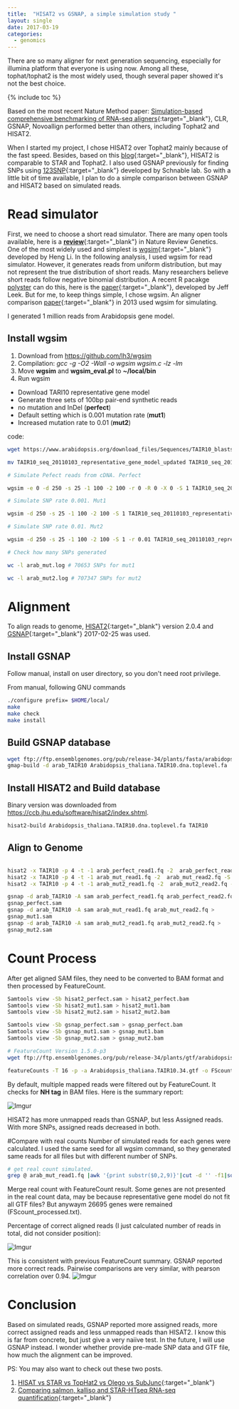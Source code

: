 ```yaml
---
title:  "HISAT2 vs GSNAP, a simple simulation study "
layout: single
date: 2017-03-19
categories:
  - genomics
---
```


There are so many aligner for next generation sequencing, especially for illumina platform that everyone is using now. Among all these, tophat/tophat2 is the most widely used, though several paper showed it's not the best choice.

{% include toc %}

Based on the most recent Nature Method paper: [Simulation-based comprehensive benchmarking of RNA-seq aligners](http://go.nature.com/2mD3zwU){:target="_blank"}, CLR, GSNAP, Novoallign performed better than others, including Tophat2 and HISAT2.

When I started my project, I chose HISAT2 over Tophat2 mainly because of the fast speed. Besides, based on this [blog](http://bit.ly/2ngO3Kn){:target="_blank"}, HISAT2 is comparable to STAR and Tophat2. I also used GSNAP previously for finding SNPs using [123SNP](http://bit.ly/2mkwWDb){:target="_blank"} developed by Schnable lab. So with a little bit of time available, I  plan to do a simple comparison between GSNAP and HISAT2 based on simulated reads.

# Read simulator

First, we need to choose a short read simulator. There are many open tools available, here is a [**review**](http://go.nature.com/2mkr4d9){:target="_blank"} in Nature Review Genetics. One of the most widely used and simplest is [wgsim](https://github.com/lh3/wgsim){:target="_blank"} developed by Heng Li. In the following analysis, I used wgsim for read simulator. However, it generates reads from uniform distribution, but may not represent the true distribution of short reads. Many researchers believe short reads follow negative binomial distribution. A recent R pacakge [polyster](http://bit.ly/2nxvzBo) can do this, here is the [paper](http://bit.ly/2mF6t5W){:target="_blank"}, developed by Jeff Leek. But for me, to keep things simple, I chose wgsim. An aligner comparison [paper](http://bit.ly/2lUu0kD){:target="_blank"} in 2013 used wgsim for simulating.

I generated 1 million reads from Arabidopsis gene model.

## Install wgsim

1. Download from https://github.com/lh3/wgsim
2. Compilation: *gcc -g -O2 -Wall -o wgsim wgsim.c -lz -lm*
3. Move **wgsim** and **wgsim_eval.pl** to **~/local/bin**
4. Run wgsim

* Download TARI10 representative gene model
* Generate three sets of 100bp pair-end synthetic reads
* no mutation and InDel  (**perfect**)
* Default setting  which is 0.001 mutation rate (**mut1**)
* Increased mutation rate to 0.01 (**mut2**)

code:
```bash
wget https://www.arabidopsis.org/download_files/Sequences/TAIR10_blastsets/TAIR10_seq_20110103_representative_gene_model_updated

mv TAIR10_seq_20110103_representative_gene_model_updated TAIR10_seq_20110103_representative_gene_model_updated.fasta

# Simulate Pefect reads from cDNA. Perfect

wgsim -e 0 -d 250 -s 25 -1 100 -2 100 -r 0 -R 0 -X 0 -S 1 TAIR10_seq_20110103_representative_gene_model_updated.fasta arab_perfect_read1.fq arab_perfect_read2.fq 2> arab_perfect.short 1>arab_perfect.log

# Simulate SNP rate 0.001. Mut1

wgsim -d 250 -s 25 -1 100 -2 100 -S 1 TAIR10_seq_20110103_representative_gene_model_updated.fasta arab_mut_read1.fq arab_mut_read2.fq 2> arab_mut.short 1> arab_mut.log

# Simulate SNP rate 0.01. Mut2

wgsim -d 250 -s 25 -1 100 -2 100 -S 1 -r 0.01 TAIR10_seq_20110103_representative_gene_model_updated.fasta arab_mut2_read1.fq arab_mut2_read2.fq 2> arab_mut2.short 1>arab_mut2.log

# Check how many SNPs generated

wc -l arab_mut.log # 70653 SNPs for mut1

wc -l arab_mut2.log # 707347 SNPs for mut2

```

# Alignment

To align reads to genome, [HISAT2](https://ccb.jhu.edu/software/hisat2/index.shtml){:target="_blank"} version 2.0.4 and [GSNAP](http://research-pub.gene.com/gmap/){:target="_blank"} 2017-02-25 was used.

## Install GSNAP
Follow manual, install on user directory, so you don't need root privilege.

From manual, following GNU commands
```bash
./configure prefix= $HOME/local/
make
make check
make install
```
## Build GSNAP database
```bash
wget ftp://ftp.ensemblgenomes.org/pub/release-34/plants/fasta/arabidopsis_thaliana/dna/Arabidopsis_thaliana.TAIR10.dna.toplevel.fa.gz
gmap-build -d arab_TAIR10 Arabidopsis_thaliana.TAIR10.dna.toplevel.fa
```

## Install HISAT2 and Build database
Binary version was downloaded from https://ccb.jhu.edu/software/hisat2/index.shtml.

```bash
hisat2-build Arabidopsis_thaliana.TAIR10.dna.toplevel.fa TAIR10
```

## Align to Genome
```bash

hisat2 -x TAIR10 -p 4 -t -1 arab_perfect_read1.fq -2  arab_perfect_read2.fq -S hisat2_perfect.sam 2>hisat2_perfect.txt
hisat2 -x TAIR10 -p 4 -t -1 arab_mut_read1.fq -2  arab_mut_read2.fq -S hisat2_mut1.sam 2>hisat2_mut1.txt
hisat2 -x TAIR10 -p 4 -t -1 arab_mut2_read1.fq -2  arab_mut2_read2.fq -S hisat2_mut2.sam 2>hisat2_mut2.txt

gsnap -d arab_TAIR10 -A sam arab_perfect_read1.fq arab_perfect_read2.fq >
gsnap_perfect.sam
gsnap -d arab_TAIR10 -A sam arab_mut_read1.fq arab_mut_read2.fq >
gsnap_mut1.sam
gsnap -d arab_TAIR10 -A sam arab_mut2_read1.fq arab_mut2_read2.fq >
gsnap_mut2.sam
```

# Count Process
After get aligned SAM files, they need to be converted to BAM format and then processed by FeatureCount.

```bash
Samtools view -Sb hisat2_perfect.sam > hisat2_perfect.bam
Samtools view -Sb hisat2_mut1.sam > hisat2_mut1.bam
Samtools view -Sb hisat2_mut2.sam > hisat2_mut2.bam

Samtools view -Sb gsnap_perfect.sam > gsnap_perfect.bam
Samtools view -Sb gsnap_mut1.sam > gsnap_mut1.bam
Samtools view -Sb gsnap_mut2.sam > gsnap_mut2.bam

# FeatureCount Version 1.5.0-p3
wget ftp://ftp.ensemblgenomes.org/pub/release-34/plants/gtf/arabidopsis_thaliana/Arabidopsis_thaliana.TAIR10.34.gtf.gz

featureCounts -T 16 -p -a Arabidopsis_thaliana.TAIR10.34.gtf -o FScount.txt gsnap_perfect.bam gsnap_mut1.bam gsnap_mut2.bam hisat2_perfect.bam hisat2_mut1.bam hisat_mut2.bam 2>FS.info
```
By default, multiple mapped reads were filtered out by FeatureCount. It checks for **NH tag** in BAM files.
Here is the summary report:

![Imgur](http://i.imgur.com/SzrMoHM.png)

HISAT2 has more unmapped reads than GSNAP, but less Assigned reads. With more SNPs, assigned reads decreased in both.

#Compare with real counts
Number of simulated reads for each genes were calculated. I used the same seed for all wgsim command, so they generated same reads for all files but with different number of SNPs.

```bash
# get real count simulated.
grep @ arab_mut_read1.fq |awk '{print substr($0,2,9)}'|cut -d '' -f1|sort -n|uniq -c >arab_mut_read1.realC
```
Merge real count with FeatureCount result. Some genes are not presented in the real count data, may be because representative gene model do not fit all GTF files? But anywaym 26695 genes were remained (FScount_processed.txt).

Percentage of correct aligned reads (I just calculated number of reads in total, did not consider position):

![Imgur](http://i.imgur.com/lY30YG5.png)

This is consistent with previous FeatureCount summary. GSNAP reported more correct reads.
Pairwise comparisons are very similar, with pearson correlation over 0.94.
![Imgur](http://i.imgur.com/WICckma.png)

# Conclusion
Based on simulated reads, GSNAP reported more assigned reads, more correct assigned reads and less unmapped reads than HISAT2. I know this is far from concrete, but just give a very naiive test. In the future, I will use GSNAP instead. I wonder whether provide pre-made SNP data and GTF file, how much the alignment can be improved.

PS: You may also want to check out these two posts.
1. [HISAT vs STAR vs TopHat2 vs Olego vs SubJunc](http://bit.ly/2ngO3Kn){:target="_blank"}
2. [Comparing salmon, kalliso and STAR-HTseq RNA-seq quantification](http://bit.ly/2nwXLVJ){:target="_blank"}
